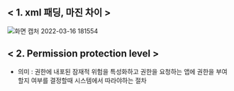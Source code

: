 ## < 1. xml 패딩, 마진 차이 >
![화면 캡처 2022-03-16 181554](https://user-images.githubusercontent.com/84521065/158564053-a9eb75f7-e5fe-4480-b399-24823b8a4991.png)

## < 2. Permission protection level >
 - 의미 : 권한에 내포된 잠재적 위험을 특성화하고 권한을 요청하는 앱에 권한을 부여할지 여부를 결정할때 시스템에서 따라야하는 절차
 

 

